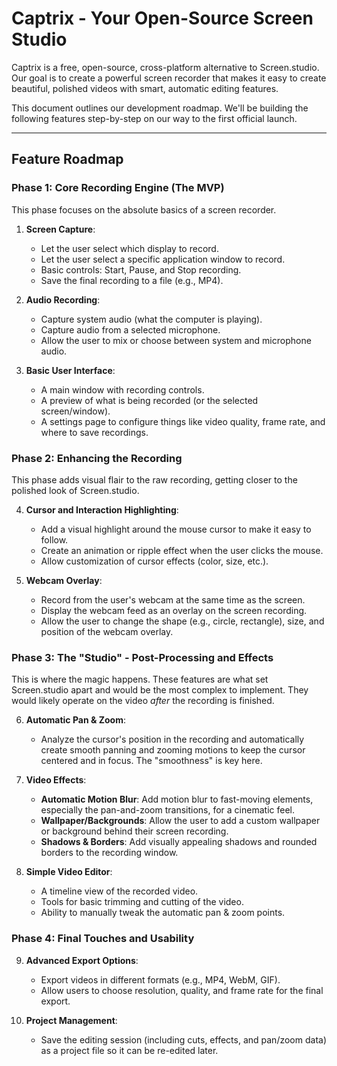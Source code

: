 # Captrix - Your Open-Source Screen Studio

Captrix is a free, open-source, cross-platform alternative to Screen.studio. Our goal is to create a powerful screen recorder that makes it easy to create beautiful, polished videos with smart, automatic editing features.

This document outlines our development roadmap. We'll be building the following features step-by-step on our way to the first official launch.

---

## Feature Roadmap

### Phase 1: Core Recording Engine (The MVP)

This phase focuses on the absolute basics of a screen recorder.

1.  **Screen Capture**:

    - Let the user select which display to record.
    - Let the user select a specific application window to record.
    - Basic controls: Start, Pause, and Stop recording.
    - Save the final recording to a file (e.g., MP4).

2.  **Audio Recording**:

    - Capture system audio (what the computer is playing).
    - Capture audio from a selected microphone.
    - Allow the user to mix or choose between system and microphone audio.

3.  **Basic User Interface**:
    - A main window with recording controls.
    - A preview of what is being recorded (or the selected screen/window).
    - A settings page to configure things like video quality, frame rate, and where to save recordings.

### Phase 2: Enhancing the Recording

This phase adds visual flair to the raw recording, getting closer to the polished look of Screen.studio.

4.  **Cursor and Interaction Highlighting**:

    - Add a visual highlight around the mouse cursor to make it easy to follow.
    - Create an animation or ripple effect when the user clicks the mouse.
    - Allow customization of cursor effects (color, size, etc.).

5.  **Webcam Overlay**:
    - Record from the user's webcam at the same time as the screen.
    - Display the webcam feed as an overlay on the screen recording.
    - Allow the user to change the shape (e.g., circle, rectangle), size, and position of the webcam overlay.

### Phase 3: The "Studio" - Post-Processing and Effects

This is where the magic happens. These features are what set Screen.studio apart and would be the most complex to implement. They would likely operate on the video _after_ the recording is finished.

6.  **Automatic Pan & Zoom**:

    - Analyze the cursor's position in the recording and automatically create smooth panning and zooming motions to keep the cursor centered and in focus. The "smoothness" is key here.

7.  **Video Effects**:

    - **Automatic Motion Blur**: Add motion blur to fast-moving elements, especially the pan-and-zoom transitions, for a cinematic feel.
    - **Wallpaper/Backgrounds**: Allow the user to add a custom wallpaper or background behind their screen recording.
    - **Shadows & Borders**: Add visually appealing shadows and rounded borders to the recording window.

8.  **Simple Video Editor**:
    - A timeline view of the recorded video.
    - Tools for basic trimming and cutting of the video.
    - Ability to manually tweak the automatic pan & zoom points.

### Phase 4: Final Touches and Usability

9.  **Advanced Export Options**:

    - Export videos in different formats (e.g., MP4, WebM, GIF).
    - Allow users to choose resolution, quality, and frame rate for the final export.

10. **Project Management**:
    - Save the editing session (including cuts, effects, and pan/zoom data) as a project file so it can be re-edited later.
